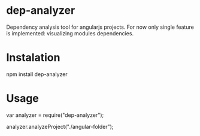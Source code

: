 # dep-analyzer
Dependency analysis tool for angularjs projects. For now only single feature is implemented: visualizing modules dependencies.

# Instalation
npm install dep-analyzer

# Usage
var analyzer = require("dep-analyzer");

analyzer.analyzeProject("./angular-folder");
